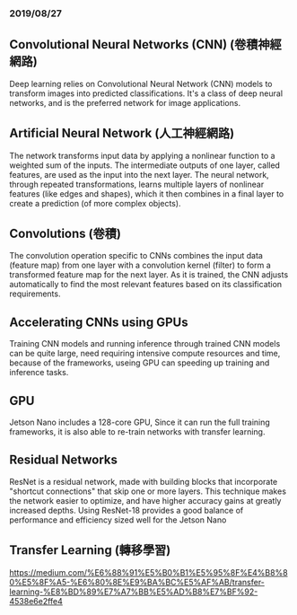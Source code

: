 ### 2019/08/27
 
 ## Convolutional Neural Networks (CNN) (卷積神經網路)
   Deep learning relies on Convolutional Neural Network (CNN) models to transform images into predicted classifications.
   It's a class of deep neural networks, and is the preferred network for image applications.


 ## Artificial Neural Network (人工神經網路)
   The network transforms input data by applying a nonlinear function to a weighted sum of the inputs.
   The intermediate outputs of one layer, called features, are used as the input into the next layer. 
   The neural network, through repeated transformations, learns multiple layers of nonlinear features (like edges and shapes), 
   which it then combines in a final layer to create a prediction (of more complex objects). 

   
 ## Convolutions (卷積)
  The convolution operation specific to CNNs combines the input data (feature map) 
  from one layer with a convolution kernel (filter) to form a transformed feature map for the next layer. 
  As it is trained, the CNN adjusts automatically to find the most relevant features based on its classification requirements.


 ## Accelerating CNNs using GPUs
  Training CNN models and running inference through trained CNN models can be quite large, need requiring intensive compute resources and time,
  because of the frameworks, useing GPU can speeding up training and inference tasks.
  
  
 ## GPU
  Jetson Nano includes a 128-core GPU, Since it can run the full training frameworks, it is also able to re-train networks with transfer learning.
 

 ## Residual Networks
  ResNet is a residual network, made with building blocks that incorporate "shortcut connections" that skip one or more layers. 
  This technique makes the network easier to optimize, and have higher accuracy gains at greatly increased depths.
  Using ResNet-18 provides a good balance of performance and efficiency sized well for the Jetson Nano
  
## Transfer Learning (轉移學習)
  https://medium.com/%E6%88%91%E5%B0%B1%E5%95%8F%E4%B8%80%E5%8F%A5-%E6%80%8E%E9%BA%BC%E5%AF%AB/transfer-learning-%E8%BD%89%E7%A7%BB%E5%AD%B8%E7%BF%92-4538e6e2ffe4

  
